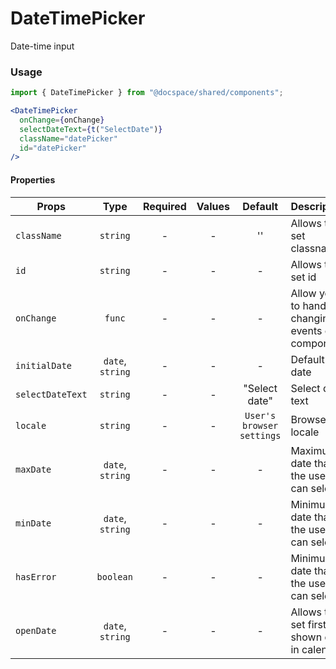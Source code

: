 # DateTimePicker

Date-time input

### Usage

```js
import { DateTimePicker } from "@docspace/shared/components";
```

```jsx
<DateTimePicker
  onChange={onChange}
  selectDateText={t("SelectDate")}
  className="datePicker"
  id="datePicker"
/>
```

#### Properties

| Props            |       Type       | Required | Values |          Default          | Description                                      |
| ---------------- | :--------------: | :------: | :----: | :-----------------------: | ------------------------------------------------ |
| `className`      |     `string`     |    -     |   -    |            ''             | Allows to set classname                          |
| `id`             |     `string`     |    -     |   -    |             -             | Allows to set id                                 |
| `onChange`       |      `func`      |    -     |   -    |             -             | Allow you to handle changing events of component |
| `initialDate`    | `date`, `string` |    -     |   -    |             -             | Default date                                     |
| `selectDateText` |     `string`     |    -     |   -    |       "Select date"       | Select date text                                 |
| `locale`         |     `string`     |    -     |   -    | `User's browser settings` | Browser locale                                   |
| `maxDate`        | `date`, `string` |    -     |   -    |             -             | Maximum date that the user can select.           |
| `minDate`        | `date`, `string` |    -     |   -    |             -             | Minimum date that the user can select.           |
| `hasError`       |    `boolean`     |    -     |   -    |             -             | Minimum date that the user can select.           |
| `openDate`       | `date`, `string` |    -     |   -    |             -             | Allows to set first shown date in calendar       |
